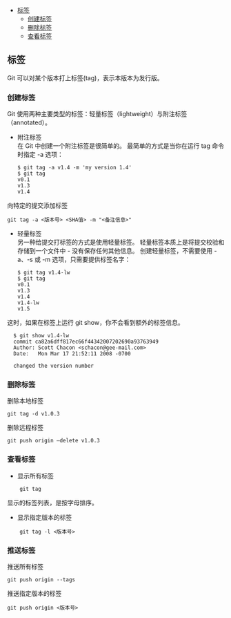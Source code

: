
  - [标签](#tag)     
    - [创建标签](#tag_create)       
    - [删除标签](#tag_delete)      
    - [查看标签](#tag_query)      
    

## <a id="tag">标签</a>
Git 可以对某个版本打上标签(tag)，表示本版本为发行版。

### <a id="tag_create">创建标签</a>   
Git 使用两种主要类型的标签：轻量标签（lightweight）与附注标签（annotated）。     

* 附注标签     
在 Git 中创建一个附注标签是很简单的。 最简单的方式是当你在运行 tag 命令时指定 -a 选项：

      $ git tag -a v1.4 -m 'my version 1.4'
      $ git tag
      v0.1
      v1.3
      v1.4

向特定的提交添加标签

    git tag -a <版本号> <SHA值> -m "<备注信息>"



* 轻量标签    
另一种给提交打标签的方式是使用轻量标签。 轻量标签本质上是将提交校验和存储到一个文件中 - 没有保存任何其他信息。 创建轻量标签，不需要使用 -a、-s 或 -m 选项，只需要提供标签名字：

      $ git tag v1.4-lw
      $ git tag
      v0.1
      v1.3
      v1.4
      v1.4-lw
      v1.5

这时，如果在标签上运行 git show，你不会看到额外的标签信息。

      $ git show v1.4-lw
      commit ca82a6dff817ec66f44342007202690a93763949
      Author: Scott Chacon <schacon@gee-mail.com>
      Date:   Mon Mar 17 21:52:11 2008 -0700

      changed the version number
      
### <a id="tag_delete">删除标签</a>    
删除本地标签

    git tag -d v1.0.3
删除远程标签

    git push origin –delete v1.0.3


### <a id="tag_query">查看标签</a>
* 显示所有标签
```
    git tag
```
显示的标签列表，是按字母排序。

* 显示指定版本的标签
```
    git tag -l <版本号>
```

### 推送标签

推送所有标签

    git push origin --tags

推送指定版本的标签

    git push origin <版本号>





